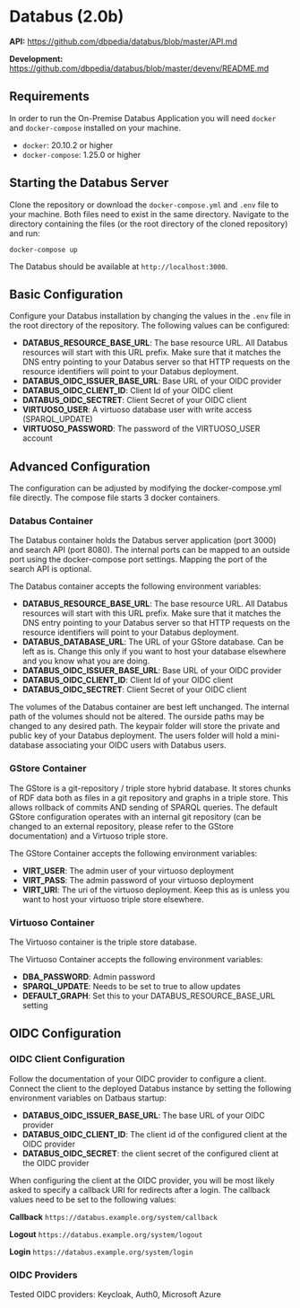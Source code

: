 # Databus (2.0b)


**API:** https://github.com/dbpedia/databus/blob/master/API.md

**Development:** https://github.com/dbpedia/databus/blob/master/devenv/README.md

## Requirements

In order to run the On-Premise Databus Application you will need `docker` and `docker-compose` installed on your machine.
* `docker`: 20.10.2 or higher
* `docker-compose`: 1.25.0 or higher


## Starting the Databus Server

Clone the repository or download the `docker-compose.yml` and `.env` file to your machine. Both files need to exist in the same directory. Navigate to the directory containing the files (or the root directory of the cloned repository) and run:

```
docker-compose up
```

The Databus should be available at `http://localhost:3000`.

## Basic Configuration

Configure your Databus installation by changing the values in the `.env` file in the root directory of the repository. The following values can be configured:

* **DATABUS_RESOURCE_BASE_URL**: The base resource URL. All Databus resources will start with this URL prefix. Make sure that it matches the DNS entry pointing to your Databus server so that HTTP requests on the resource identifiers will point to your Databus deployment.
* **DATABUS_OIDC_ISSUER_BASE_URL**: Base URL of your OIDC provider
* **DATABUS_OIDC_CLIENT_ID**: Client Id of your OIDC client
* **DATABUS_OIDC_SECTRET**: Client Secret of your OIDC client
* **VIRTUOSO_USER**: A virtuoso database user with write access (SPARQL_UPDATE)
* **VIRTUOSO_PASSWORD**: The password of the VIRTUOSO_USER account


## Advanced Configuration

The configuration can be adjusted by modifying the docker-compose.yml file directly. The compose file starts 3 docker containers.

### Databus Container

The Databus container holds the Databus server application (port 3000) and search API (port 8080). The internal ports can be mapped to an outside port using the docker-compose port settings. Mapping the port of the search API is optional.

The Databus container accepts the following environment variables:
* **DATABUS_RESOURCE_BASE_URL**: The base resource URL. All Databus resources will start with this URL prefix. Make sure that it matches the DNS entry pointing to your Databus server so that HTTP requests on the resource identifiers will point to your Databus deployment.
* **DATABUS_DATABASE_URL**: The URL of your GStore database. Can be left as is. Change this only if you want to host your database elsewhere and you know what you are doing.
* **DATABUS_OIDC_ISSUER_BASE_URL**: Base URL of your OIDC provider
* **DATABUS_OIDC_CLIENT_ID**: Client Id of your OIDC client
* **DATABUS_OIDC_SECTRET**: Client Secret of your OIDC client

The volumes of the Databus container are best left unchanged. The internal path of the volumes should not be altered. The ourside paths may be changed to any desired path. The keypair folder will store the private and public key of your Databus deployment. The users folder will hold a mini-database associating your OIDC users with Databus users.

### GStore Container

The GStore is a git-repository / triple store hybrid database. It stores chunks of RDF data both as files in a git repository and graphs in a triple store. This allows rollback of commits AND sending of SPARQL queries. The default GStore configuration operates with an internal git repository (can be changed to an external repository, please refer to the GStore documentation) and a Virtuoso triple store. 

The GStore Container accepts the following environment variables:
* **VIRT_USER**: The admin user of your virtuoso deployment
* **VIRT_PASS**: The admin password of your virtuoso deployment
* **VIRT_URI**: The uri of the virtuoso deployment. Keep this as is unless you want to host your virtuoso triple store elsewhere.

### Virtuoso Container

The Virtuoso container is the triple store database.

The Virtuoso Container accepts the following environment variables:
* **DBA_PASSWORD**: Admin password
* **SPARQL_UPDATE**: Needs to be set to true to allow updates
* **DEFAULT_GRAPH**: Set this to your DATABUS_RESOURCE_BASE_URL setting


## OIDC Configuration

### OIDC Client Configuration

Follow the documentation of your OIDC provider to configure a client. Connect the client to the deployed Databus instance by setting the following environment variables on Datbaus startup:

* **DATABUS_OIDC_ISSUER_BASE_URL**: The base URL of your OIDC provider
* **DATABUS_OIDC_CLIENT_ID**: The client id of the configured client at the OIDC provider
* **DATABUS_OIDC_SECRET**: the client secret of the configured client at the OIDC provider

When configuring the client at the OIDC provider, you will be most likely asked to specify a callback URI for redirects after a login. The callback values need to be set to the following values:

**Callback**
`https://databus.example.org/system/callback`

**Logout**
`https://databus.example.org/system/logout`

**Login**
`https://databus.example.org/system/login`

### OIDC Providers 

Tested OIDC providers: Keycloak, Auth0, Microsoft Azure


